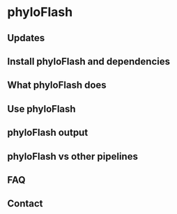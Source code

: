 # phyloFlash

## Updates

## Install phyloFlash and dependencies

## What phyloFlash does

## Use phyloFlash

## phyloFlash output

## phyloFlash vs other pipelines

## FAQ

## Contact
